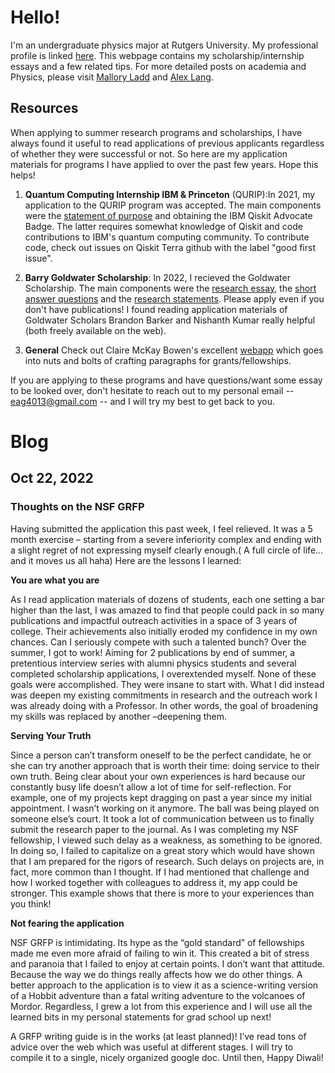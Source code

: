 # Hello!
I'm an undergraduate physics major at Rutgers University. My professional profile is linked [here](https://www.linkedin.com/in/eeshgupta/). This webpage contains my scholarship/internship essays and a few related tips. For more detailed posts on academia and Physics, please visit [Mallory Ladd](http://www.malloryladd.com/) and [Alex Lang](https://www.alexhunterlang.com/home).

## Resources
When applying to summer research programs and scholarships, I have always found it useful to read applications of previous applicants regardless of whether they were successful or not. So here are my application materials for programs I have applied to over the past few years. Hope this helps!

1. **Quantum Computing Internship IBM & Princeton** (QURIP):In 2021, my application to the QURIP program was accepted. The main components were the [statement of purpose](https://github.com/EeshGupta/eeshgupta.github.io/blob/main/documents/Statement_of_Purpose_QURIP.pdf) and obtaining the IBM Qiskit Advocate Badge. The latter requires somewhat knowledge of Qiskit and code contributions to IBM's quantum computing community. To contribute code, check out issues on Qiskit Terra github with the label "good first issue".
2. **Barry Goldwater Scholarship**: In 2022, I recieved the Goldwater Scholarship. The main components were the [research essay](https://github.com/EeshGupta/eeshgupta.github.io/blob/main/documents/2022_Research_Essay_Goldwater.pdf), the [short answer questions](https://github.com/EeshGupta/eeshgupta.github.io/blob/main/documents/Short_Answer_Questions_Goldwater.pdf) and the [research statements](https://github.com/EeshGupta/eeshgupta.github.io/blob/main/documents/Research_Statements_Goldwater.pdf). Please apply even if you don't have publications! I found reading application materials of Goldwater Scholars Brandon Barker and Nishanth Kumar really helpful (both freely available on the web). 

3. **General** Check out Claire McKay Bowen's excellent [webapp](https://clairemckaybowen.com/fellowship) which goes into nuts and bolts of crafting paragraphs for grants/fellowships. 

If you are applying to these programs and have questions/want some essay to be looked over, don't hesitate to reach out to my personal email -- eag4013@gmail.com -- and I will try my best to get back to you. 


# Blog

## Oct 22, 2022
### Thoughts on the NSF GRFP

Having submitted the application this past week, I feel relieved. It was a 5 month exercise – starting from a severe inferiority complex and ending with a slight regret of not expressing myself clearly enough.( A full circle of life…and it moves us all  haha) Here are the lessons I learned: 

**You are what you are**

As I read application materials of dozens of students, each one setting a bar higher than the last, I was amazed to find that people could pack in so many publications and impactful outreach activities in a space of 3 years of college. Their achievements also initially eroded my confidence in my own chances. Can I seriously compete with such a talented bunch?
Over the summer, I got to work! Aiming for 2 publications by end of summer, a pretentious interview series with alumni physics students and several completed scholarship applications, I overextended myself. None of these goals were accomplished. They were insane to start with. What I did instead was deepen my existing commitments in research and the outreach work I was already doing with a Professor. In other words, the goal of broadening my skills was replaced by another –deepening them.

**Serving Your Truth**

Since a person can’t transform oneself to be the perfect candidate, he or she can try another approach that is worth their time: doing service to their own truth. Being clear about your own experiences is hard because our constantly busy life doesn’t allow a lot of time for self-reflection. For example, one of my projects kept dragging on past a year since my initial appointment. I wasn’t working on it anymore. The ball was being played on someone else’s court. It took a lot of communication between us to finally submit the research paper to the journal. As I was completing my NSF fellowship, I viewed such delay as a weakness, as something to be ignored. In doing so, I failed to capitalize on a great story which would have shown that I am prepared for the rigors of research. Such delays on projects are, in fact, more common than I thought. If I had mentioned that challenge and how I worked together with colleagues to address it, my app could be stronger. This example shows that there is more to your experiences than you think!

**Not fearing the application**

NSF GRFP is intimidating. Its hype as the  “gold standard” of fellowships made me even more afraid of failing to win it. This created a bit of stress and paranoia that I failed to enjoy at certain points. I don’t want that attitude. Because the way we do things really affects how we do other things. A better approach to the application is to view it as a science-writing version of a Hobbit adventure than a fatal writing adventure to the volcanoes of Mordor. Regardless, I grew a lot from this experience and I will use all the learned bits in my personal statements for grad school up next!

A GRFP writing guide is in the works (at least planned)! I’ve read tons of advice over the web which was useful at different stages. I will try to compile it to a single, nicely organized google doc. Until then, Happy Diwali!

